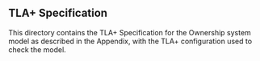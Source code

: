## TLA+ Specification

This directory contains the TLA+ Specification for the Ownership system model as described in the Appendix, with the TLA+ configuration used to check the model.
